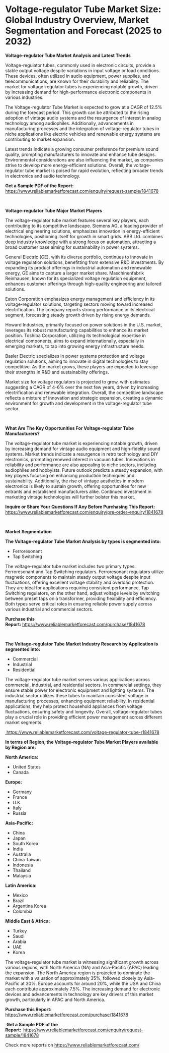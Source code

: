 <p><h1>Voltage-regulator Tube Market Size: Global Industry Overview, Market Segmentation and Forecast (2025 to 2032)</h1></p><p><strong>Voltage-regulator Tube Market Analysis and Latest Trends</strong></p>
<p><p>Voltage-regulator tubes, commonly used in electronic circuits, provide a stable output voltage despite variations in input voltage or load conditions. These devices, often utilized in audio equipment, power supplies, and telecommunications, are known for their durability and reliability. The market for voltage-regulator tubes is experiencing notable growth, driven by increasing demand for high-performance electronic components in various industries.</p><p>The Voltage-regulator Tube Market is expected to grow at a CAGR of 12.5% during the forecast period. This growth can be attributed to the rising adoption of vintage audio systems and the resurgence of interest in analog technology among audiophiles. Additionally, advancements in manufacturing processes and the integration of voltage-regulator tubes in niche applications like electric vehicles and renewable energy systems are contributing to market expansion.</p><p>Latest trends indicate a growing consumer preference for premium sound quality, prompting manufacturers to innovate and enhance tube designs. Environmental considerations are also influencing the market, as companies strive to develop more energy-efficient solutions. Overall, the voltage-regulator tube market is poised for rapid evolution, reflecting broader trends in electronics and audio technology.</p></p>
<p><strong>Get a Sample PDF of the Report:&nbsp;</strong> <a href="https://www.reliablemarketforecast.com/enquiry/request-sample/1841678?utm_campaign=2190&utm_medium=2&utm_source=Github&utm_content=ia&utm_term=13022025&utm_id=voltage-regulator-tube">https://www.reliablemarketforecast.com/enquiry/request-sample/1841678</a></p>
<p>&nbsp;</p>
<p><strong>Voltage-regulator Tube Major Market Players</strong></p>
<p><p>The voltage-regulator tube market features several key players, each contributing to its competitive landscape. Siemens AG, a leading provider of electrical engineering solutions, emphasizes innovation in energy-efficient technologies, positioning itself for growth in smart grids. ABB Ltd. combines deep industry knowledge with a strong focus on automation, attracting a broad customer base aiming for sustainability in power systems.</p><p>General Electric (GE), with its diverse portfolio, continues to innovate in voltage regulation solutions, benefitting from extensive R&D investments. By expanding its product offerings in industrial automation and renewable energy, GE aims to capture a larger market share. Maschinenfabrik Reinhausen, known for its specialized voltage regulation equipment, enhances customer offerings through high-quality engineering and tailored solutions.</p><p>Eaton Corporation emphasizes energy management and efficiency in its voltage-regulator solutions, targeting sectors moving toward increased electrification. The company reports strong performance in its electrical segment, forecasting steady growth driven by rising energy demands.</p><p>Howard Industries, primarily focused on power solutions in the U.S. market, leverages its robust manufacturing capabilities to enhance its market position. Toshiba Corporation, utilizing its technological expertise in electrical components, aims to expand internationally, especially in emerging markets, to tap into growing energy infrastructure needs.</p><p>Basler Electric specializes in power systems protection and voltage regulation solutions, aiming to innovate in digital technologies to stay competitive. As the market grows, these players are expected to leverage their strengths in R&D and sustainability offerings. </p><p>Market size for voltage regulators is projected to grow, with estimates suggesting a CAGR of 4-6% over the next few years, driven by increasing electrification and renewable integration. Overall, the competitive landscape reflects a mixture of innovation and strategic expansion, creating a dynamic environment for growth and development in the voltage-regulator tube sector.</p></p>
<p>&nbsp;</p>
<p><strong>What Are The Key Opportunities For Voltage-regulator Tube Manufacturers?</strong></p>
<p><p>The voltage-regulator tube market is experiencing notable growth, driven by increasing demand for vintage audio equipment and high-fidelity sound systems. Market trends indicate a resurgence in retro technology and DIY electronics, prompting renewed interest in vacuum tubes. Innovations in reliability and performance are also appealing to niche sectors, including audiophiles and hobbyists. Future outlook predicts a steady expansion, with key players focusing on enhancing production techniques and sustainability. Additionally, the rise of vintage aesthetics in modern electronics is likely to sustain growth, offering opportunities for new entrants and established manufacturers alike. Continued investment in marketing vintage technologies will further bolster this market.</p></p>
<p><strong>Inquire or Share Your Questions If Any Before Purchasing This Report:</strong> <a href="https://www.reliablemarketforecast.com/enquiry/pre-order-enquiry/1841678?utm_campaign=2190&utm_medium=2&utm_source=Github&utm_content=ia&utm_term=13022025&utm_id=voltage-regulator-tube">https://www.reliablemarketforecast.com/enquiry/pre-order-enquiry/1841678</a></p>
<p>&nbsp;</p>
<p><strong>Market Segmentation</strong></p>
<p><strong>The Voltage-regulator Tube Market Analysis by types is segmented into:</strong></p>
<p><ul><li>Ferroresonant</li><li>Tap Switching</li></ul></p>
<p><p>The voltage-regulator tube market includes two primary types: Ferroresonant and Tap Switching regulators. Ferroresonant regulators utilize magnetic components to maintain steady output voltage despite input fluctuations, offering excellent voltage stability and overload protection. They are ideal for applications requiring consistent performance. Tap Switching regulators, on the other hand, adjust voltage levels by switching between preset taps on a transformer, providing flexibility and efficiency. Both types serve critical roles in ensuring reliable power supply across various industrial and commercial sectors.</p></p>
<p><strong>Purchase this Report:&nbsp;</strong><a href="https://www.reliablemarketforecast.com/purchase/1841678?utm_campaign=2190&utm_medium=2&utm_source=Github&utm_content=ia&utm_term=13022025&utm_id=voltage-regulator-tube">https://www.reliablemarketforecast.com/purchase/1841678</a></p>
<p>&nbsp;</p>
<p><strong>The Voltage-regulator Tube Market Industry Research by Application is segmented into:</strong></p>
<p><ul><li>Commercial</li><li>Industrial</li><li>Residential</li></ul></p>
<p><p>The voltage-regulator tube market serves various applications across commercial, industrial, and residential sectors. In commercial settings, they ensure stable power for electronic equipment and lighting systems. The industrial sector utilizes these tubes to maintain consistent voltage in manufacturing processes, enhancing equipment reliability. In residential applications, they help protect household appliances from voltage fluctuations, ensuring safety and longevity. Overall, voltage-regulator tubes play a crucial role in providing efficient power management across different market segments.</p></p>
<p><a href="https://www.reliablemarketforecast.com/voltage-regulator-tube-r1841678?utm_campaign=2190&utm_medium=2&utm_source=Github&utm_content=ia&utm_term=13022025&utm_id=voltage-regulator-tube">&nbsp;https://www.reliablemarketforecast.com/voltage-regulator-tube-r1841678</a></p>
<p><strong>In terms of Region, the Voltage-regulator Tube Market Players available by Region are:</strong></p>
<p>
    <p> <strong> North America: </strong>
        <ul>
            <li>United States</li>
            <li>Canada</li>
        </ul>
        </p> 
    <p> <strong> Europe: </strong>
        <ul>
            <li>Germany</li>
            <li>France</li>
            <li>U.K.</li>
            <li>Italy</li>
            <li>Russia</li>
        </ul>
        </p> 
    <p> <strong> Asia-Pacific: </strong>
        <ul>
            <li>China</li>
            <li>Japan</li>
            <li>South Korea</li>
            <li>India</li>
            <li>Australia</li>
            <li>China Taiwan</li>
            <li>Indonesia</li>
            <li>Thailand</li>
            <li>Malaysia</li>
        </ul>
        </p> 
    <p> <strong> Latin America: </strong>
        <ul>
            <li>Mexico</li>
            <li>Brazil</li>
            <li>Argentina Korea</li>
            <li>Colombia</li>
        </ul>
        </p> 
    <p> <strong> Middle East & Africa: </strong>
        <ul>
            <li>Turkey</li>
            <li>Saudi</li>
            <li>Arabia</li>
            <li>UAE</li>
            <li>Korea</li>
        </ul>
    </p>
    </p>
<p><p>The voltage-regulator tube market is witnessing significant growth across various regions, with North America (NA) and Asia-Pacific (APAC) leading the expansion. The North America region is projected to dominate the market with a valuation of approximately 35%, followed closely by Asia-Pacific at 30%. Europe accounts for around 20%, while the USA and China each contribute approximately 7.5%. The increasing demand for electronic devices and advancements in technology are key drivers of this market growth, particularly in APAC and North America.</p></p>
<p><strong>Purchase this Report: </strong><a href="https://www.reliablemarketforecast.com/purchase/1841678?utm_campaign=2190&utm_medium=2&utm_source=Github&utm_content=ia&utm_term=13022025&utm_id=voltage-regulator-tube">https://www.reliablemarketforecast.com/purchase/1841678</a></p>
<p>&nbsp;<strong>Get a Sample PDF of the Report:&nbsp;&nbsp;</strong><a href="https://www.reliablemarketforecast.com/enquiry/request-sample/1841678?utm_campaign=2190&utm_medium=2&utm_source=Github&utm_content=ia&utm_term=13022025&utm_id=voltage-regulator-tube">https://www.reliablemarketforecast.com/enquiry/request-sample/1841678</a></p>
<p><strong></strong></p>
<p>Check more reports on <a href="https://www.reliablemarketforecast.com/?utm_campaign=2190&utm_medium=2&utm_source=Github&utm_content=ia&utm_term=13022025&utm_id=voltage-regulator-tube">https://www.reliablemarketforecast.com/</a></p>
